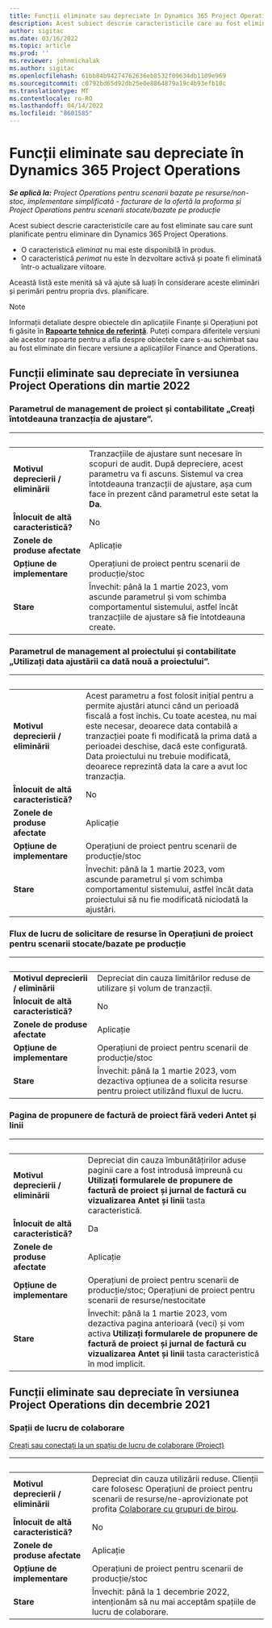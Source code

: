```yaml
---
title: Funcții eliminate sau depreciate în Dynamics 365 Project Operations
description: Acest subiect descrie caracteristicile care au fost eliminate sau care sunt planificate pentru eliminare din Dynamics 365 Project Operations.
author: sigitac
ms.date: 03/16/2022
ms.topic: article
ms.prod: ''
ms.reviewer: johnmichalak
ms.author: sigitac
ms.openlocfilehash: 61bb84b94274762636eb8532f09634db1109e969
ms.sourcegitcommit: c0792bd65d92db25e0e8864879a19c4b93efb10c
ms.translationtype: MT
ms.contentlocale: ro-RO
ms.lasthandoff: 04/14/2022
ms.locfileid: "8601585"
---
```

# <a name="removed-or-deprecated-features-in-dynamics-365-project-operations"></a>Funcții eliminate sau depreciate în Dynamics 365 Project Operations

_**Se aplică la:** Project Operations pentru scenarii bazate pe resurse/non-stoc, implementare simplificată - facturare de la ofertă la proforma și Project Operations pentru scenarii stocate/bazate pe producție_

Acest subiect descrie caracteristicile care au fost eliminate sau care sunt planificate pentru eliminare din Dynamics 365 Project Operations.

- O caracteristică *eliminat* nu mai este disponibilă în produs.
- O caracteristică *perimat* nu este în dezvoltare activă și poate fi eliminată într-o actualizare viitoare.

Această listă este menită să vă ajute să luați în considerare aceste eliminări și perimări pentru propria dvs. planificare.

> [!NOTE]
> Informații detaliate despre obiectele din aplicațiile Finanțe și Operațiuni pot fi găsite în [**Rapoarte tehnice de referință**](/dynamics/s-e/global/axtechrefrep_61). Puteți compara diferitele versiuni ale acestor rapoarte pentru a afla despre obiectele care s-au schimbat sau au fost eliminate din fiecare versiune a aplicațiilor Finance and Operations.

## <a name="features-removed-or-deprecated-in-the-project-operations-march-2022-release"></a>Funcții eliminate sau depreciate în versiunea Project Operations din martie 2022

### <a name="project-management-and-accounting-always-create-adjustment-transaction-parameter"></a>Parametrul de management de proiect și contabilitate „Creați întotdeauna tranzacția de ajustare”.

| &nbsp; | &nbsp; |
|--------|--------|
| **Motivul deprecierii / eliminării** | Tranzacțiile de ajustare sunt necesare în scopuri de audit. După depreciere, acest parametru va fi ascuns. Sistemul va crea întotdeauna tranzacții de ajustare, așa cum face în prezent când parametrul este setat la **Da**. |
| **Înlocuit de altă caracteristică?** | No |
| **Zonele de produse afectate** | Aplicație |
| **Opțiune de implementare** | Operațiuni de proiect pentru scenarii de producție/stoc |
| **Stare** | Învechit: până la 1 martie 2023, vom ascunde parametrul și vom schimba comportamentul sistemului, astfel încât tranzacțiile de ajustare să fie întotdeauna create. |

### <a name="project-management-and-accounting-use-adjustment-date-as-new-project-date-parameter"></a>Parametrul de management al proiectului și contabilitate „Utilizați data ajustării ca dată nouă a proiectului”.

| &nbsp; | &nbsp; |
|--------|--------|
| **Motivul deprecierii / eliminării** | Acest parametru a fost folosit inițial pentru a permite ajustări atunci când un perioadă fiscală a fost închis. Cu toate acestea, nu mai este necesar, deoarece data contabilă a tranzacției poate fi modificată la prima dată a perioadei deschise, dacă este configurată. Data proiectului nu trebuie modificată, deoarece reprezintă data la care a avut loc tranzacția. |
| **Înlocuit de altă caracteristică?** | No |
| **Zonele de produse afectate** | Aplicație |
| **Opțiune de implementare** | Operațiuni de proiect pentru scenarii de producție/stoc |
| **Stare** | Învechit: până la 1 martie 2023, vom ascunde parametrul și vom schimba comportamentul sistemului, astfel încât data proiectului să nu fie modificată niciodată la ajustări. |

### <a name="resource-request-workflow-in-project-operations-for-stockedproduction-based-scenarios"></a>Flux de lucru de solicitare de resurse în Operațiuni de proiect pentru scenarii stocate/bazate pe producție

| &nbsp; | &nbsp; |
|--------|--------|
| **Motivul deprecierii / eliminării** | Depreciat din cauza limitărilor reduse de utilizare și volum de tranzacții. |
| **Înlocuit de altă caracteristică?** | No |
| **Zonele de produse afectate** | Aplicație |
| **Opțiune de implementare** | Operațiuni de proiect pentru scenarii de producție/stoc |
| **Stare** | Învechit: până la 1 martie 2023, vom dezactiva opțiunea de a solicita resurse pentru proiect utilizând fluxul de lucru. |

### <a name="project-invoice-proposal-page-without-header-and-lines-views"></a>Pagina de propunere de factură de proiect fără vederi Antet și linii

| &nbsp; | &nbsp; |
|--------|--------|
| **Motivul deprecierii / eliminării** | Depreciat din cauza îmbunătățirilor aduse paginii care a fost introdusă împreună cu **Utilizați formularele de propunere de factură de proiect și jurnal de factură cu vizualizarea Antet și linii** tasta caracteristică. |
| **Înlocuit de altă caracteristică?** | Da |
| **Zonele de produse afectate** | Aplicație |
| **Opțiune de implementare** | Operațiuni de proiect pentru scenarii de producție/stoc; Operațiuni de proiect pentru scenarii de resurse/nestocitate |
| **Stare** | Învechit: până la 1 martie 2023, vom dezactiva pagina anterioară (veci) și vom activa **Utilizați formularele de propunere de factură de proiect și jurnal de factură cu vizualizarea Antet și linii** tasta caracteristică în mod implicit. |

## <a name="features-removed-or-deprecated-in-the-project-operations-december-2021-release"></a>Funcții eliminate sau depreciate în versiunea Project Operations din decembrie 2021

### <a name="collaboration-workspaces"></a>Spații de lucru de colaborare

[Creați sau conectați la un spațiu de lucru de colaborare (Proiect)](/dynamicsax-2012/appuser-itpro/create-or-link-to-a-collaboration-workspace-project)

| &nbsp; | &nbsp; |
|--------|--------|
| **Motivul deprecierii / eliminării** | Depreciat din cauza utilizării reduse. Clienții care folosesc Operațiuni de proiect pentru scenarii de resurse/ne-aprovizionate pot profita [Colaborare cu grupuri de birou](../project-management/collaboration-groups.md). |
| **Înlocuit de altă caracteristică?** | No |
| **Zonele de produse afectate** | Aplicație  |
| **Opțiune de implementare** | Operațiuni de proiect pentru scenarii de producție/stoc |
| **Stare** | Învechit: până la 1 decembrie 2022, intenționăm să nu mai acceptăm spațiile de lucru de colaborare. |
